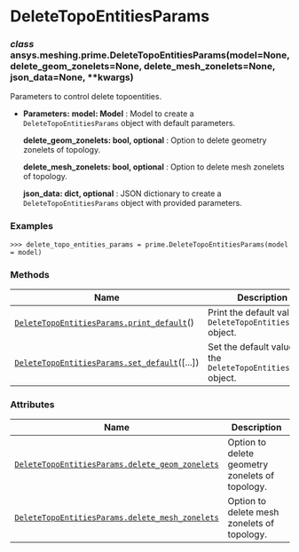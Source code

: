 # DeleteTopoEntitiesParams



### *class* ansys.meshing.prime.DeleteTopoEntitiesParams(model=None, delete_geom_zonelets=None, delete_mesh_zonelets=None, json_data=None, \*\*kwargs)

Parameters to control delete topoentities.

* **Parameters:**
  **model: Model**
  : Model to create a `DeleteTopoEntitiesParams` object with default parameters.

  **delete_geom_zonelets: bool, optional**
  : Option to delete geometry zonelets of topology.

  **delete_mesh_zonelets: bool, optional**
  : Option to delete mesh zonelets of topology.

  **json_data: dict, optional**
  : JSON dictionary to create a `DeleteTopoEntitiesParams` object with provided parameters.

### Examples

```pycon
>>> delete_topo_entities_params = prime.DeleteTopoEntitiesParams(model = model)
```

<!-- !! processed by numpydoc !! -->

### Methods

| Name | Description |
|--------------------------------------------------------------------------------------------------------------------------------------------------------------------------|------------------------------------------------------------------|
| [`DeleteTopoEntitiesParams.print_default`](ansys.meshing.prime.DeleteTopoEntitiesParams.print_default.md#ansys.meshing.prime.DeleteTopoEntitiesParams.print_default)()   | Print the default values of `DeleteTopoEntitiesParams` object.   |
| [`DeleteTopoEntitiesParams.set_default`](ansys.meshing.prime.DeleteTopoEntitiesParams.set_default.md#ansys.meshing.prime.DeleteTopoEntitiesParams.set_default)([...])    | Set the default values of the `DeleteTopoEntitiesParams` object. |

### Attributes

| Name | Description |
|---------------------------------------------------------------------------------------------------------------------------------------------------------------------------------------------|---------------------------------------------------|
| [`DeleteTopoEntitiesParams.delete_geom_zonelets`](ansys.meshing.prime.DeleteTopoEntitiesParams.delete_geom_zonelets.md#ansys.meshing.prime.DeleteTopoEntitiesParams.delete_geom_zonelets)   | Option to delete geometry zonelets of topology.   |
| [`DeleteTopoEntitiesParams.delete_mesh_zonelets`](ansys.meshing.prime.DeleteTopoEntitiesParams.delete_mesh_zonelets.md#ansys.meshing.prime.DeleteTopoEntitiesParams.delete_mesh_zonelets)   | Option to delete mesh zonelets of topology.       |

